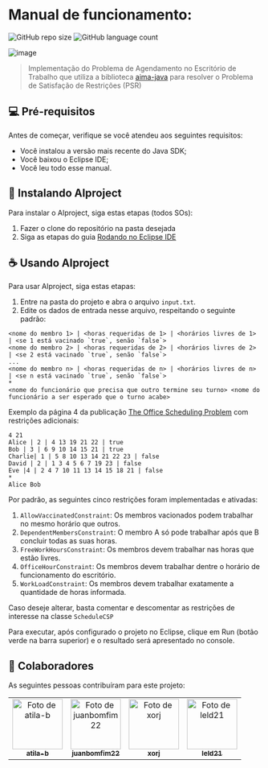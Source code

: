 # Manual de funcionamento:

<!---Esses são exemplos. Veja https://shields.io para outras pessoas ou para personalizar este conjunto de escudos. Você pode querer incluir dependências, status do projeto e informações de licença aqui--->

![GitHub repo size](https://img.shields.io/github/repo-size/juanbomfim22/AIproject?style=for-the-badge)
![GitHub language count](https://img.shields.io/github/languages/count/juanbomfim22/AIproject?style=for-the-badge) 

![image](https://user-images.githubusercontent.com/55420785/169721670-1605a36f-4ca2-4e5b-8adc-b074f6680659.png)
> Implementação do Problema de Agendamento no Escritório de Trabalho que utiliza a biblioteca [aima-java](https://github.com/aimacode/aima-java) para resolver o Problema de Satisfação de Restrições (PSR)
> 
## 💻 Pré-requisitos

Antes de começar, verifique se você atendeu aos seguintes requisitos:  
* Você instalou a versão mais recente do Java SDK;  
* Você baixou o Eclipse IDE;  
* Você leu todo esse manual.  

## 🚀 Instalando AIproject

Para instalar o AIproject, siga estas etapas (todos SOs):  
1. Fazer o clone do repositório na pasta desejada  
2. Siga as etapas do guia [Rodando no Eclipse IDE](https://github.com/juanbomfim22/AIproject/wiki/Rodando-com-Eclipse-IDE)

## ☕ Usando AIproject

Para usar AIproject, siga estas etapas:  
  
1. Entre na pasta do projeto e abra o arquivo `input.txt`.  
2. Edite os dados de entrada nesse arquivo, respeitando o seguinte padrão:  

 ```
<nome do membro 1> | <horas requeridas de 1> | <horários livres de 1> | <se 1 está vacinado `true`, senão `false`>  
<nome do membro 2> | <horas requeridas de 2> | <horários livres de 2> | <se 2 está vacinado `true`, senão `false`>  
...
<nome do membro n> | <horas requeridas de n> | <horários livres de n> | <se n está vacinado `true`, senão `false`>  
*  
<nome do funcionário que precisa que outro termine seu turno> <nome do funcionário a ser esperado que o turno acabe>  
```  

Exemplo da página 4 da publicação [The Office Scheduling Problem](https://easychair.org/publications/preprint_open/7krz) com restrições adicionais:  
```  
4 21
Alice | 2 | 4 13 19 21 22 | true
Bob | 3 | 6 9 10 14 15 21 | true
Charlie| 1 | 5 8 10 13 14 21 22 23 | false
David | 2 | 1 3 4 5 6 7 19 23 | false
Eve |4 | 2 4 7 10 11 13 14 15 18 21 | false
*
Alice Bob
```
 
Por padrão, as seguintes cinco restrições foram implementadas e ativadas:
1. `AllowVaccinatedConstraint`: Os membros vacionados podem trabalhar no mesmo horário que outros.
2. `DependentMembersConstraint`: O membro A só pode trabalhar após que B concluir todas as suas horas.
3. `FreeWorkHoursConstraint`: Os membros devem trabalhar nas horas que estão livres.
4. `OfficeHourConstraint`: Os membros devem trabalhar dentre o horário de funcionamento do escritório.
5. `WorkLoadConstraint`: Os membros devem trabalhar exatamente a quantidade de horas informada.

Caso deseje alterar, basta comentar e descomentar as restrições de interesse na classe `ScheduleCSP`

Para executar, após configurado o projeto no Eclipse, clique em Run (botão verde na barra superior) e o resultado será apresentado no console.

## 🤝 Colaboradores

As seguintes pessoas contribuíram para este projeto:

<table>
  <tr>
    <td align="center">
      <a href="#">
        <img src="https://avatars.githubusercontent.com/u/61395424" width="100px;" alt="Foto de atila-b"/><br>
        <sub>
          <b>atila-b</b>
        </sub>
      </a>
    </td>
    <td align="center">
      <a href="#">
        <img src="https://avatars.githubusercontent.com/u/55420785" width="100px;" alt="Foto de juanbomfim22"/><br>
        <sub>
          <b>juanbomfim22</b>
        </sub>
      </a>
    </td>
    <td align="center">
      <a href="#">
        <img src="https://avatars.githubusercontent.com/u/61337156" width="100px;" alt="Foto de xorj"/><br>
        <sub>
          <b>xorj</b>
        </sub>
      </a>
    </td>
    <td align="center">
      <a href="#">
        <img src="https://avatars.githubusercontent.com/u/62582790" width="100px;" alt="Foto de leld21"/><br>
        <sub>
          <b>leld21</b>
        </sub>
      </a>
    </td>
  </tr>
</table>

